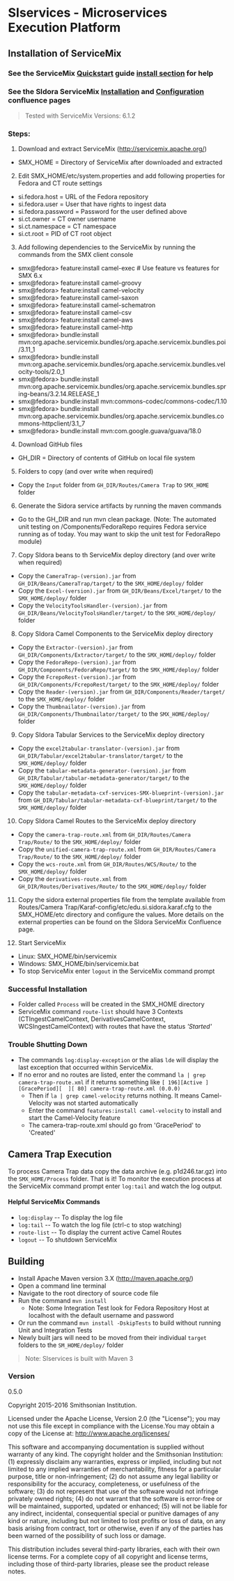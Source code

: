 # SIservices - Microservices Execution Platform

## Installation of ServiceMix
### See the ServiceMix [Quickstart](http://servicemix.apache.org/docs/5.0.x/quickstart/index.html) guide [install section](http://servicemix.apache.org/docs/5.0.x/quickstart/installation.html) for help 
### See the SIdora ServiceMix [Installation](https://confluence.si.edu/display/SIDKB/Install+and+Configure+ServiceMix) and [Configuration](https://confluence.si.edu/display/SIDKB/Configure+ServiceMix+for+SIdora+Services) confluence pages
> Tested with ServiceMix Versions: 6.1.2

### Steps:
1. Download and extract ServiceMix (http://servicemix.apache.org/)
  - SMX_HOME = Directory of ServiceMix after downloaded and extracted

2. Edit SMX_HOME/etc/system.properties and add following properties for Fedora and CT route settings
  - si.fedora.host = URL of the Fedora repository
  - si.fedora.user = User that have rights to ingest data
  - si.fedora.password = Password for the user defined above
  - si.ct.owner = CT owner username
  - si.ct.namespace = CT namespace
  - si.ct.root = PID of CT root object

3. Add following dependencies to the ServiceMix by running the commands from the SMX client console
  - smx@fedora> feature:install camel-exec # Use feature vs features for SMX 6.x
  - smx@fedora> feature:install camel-groovy
  - smx@fedora> feature:install camel-velocity
  - smx@fedora> feature:install camel-saxon
  - smx@fedora> feature:install camel-schematron
  - smx@fedora> feature:install camel-csv
  - smx@fedora> feature:install camel-aws
  - smx@fedora> feature:install camel-http
  - smx@fedora> bundle:install mvn:org.apache.servicemix.bundles/org.apache.servicemix.bundles.poi/3.11_1
  - smx@fedora> bundle:install mvn:org.apache.servicemix.bundles/org.apache.servicemix.bundles.velocity-tools/2.0_1
  - smx@fedora> bundle:install mvn:org.apache.servicemix.bundles/org.apache.servicemix.bundles.spring-beans/3.2.14.RELEASE_1
  - smx@fedora> bundle:install mvn:commons-codec/commons-codec/1.10
  - smx@fedora> bundle:install mvn:org.apache.servicemix.bundles/org.apache.servicemix.bundles.commons-httpclient/3.1_7
  - smx@fedora> bundle:install mvn:com.google.guava/guava/18.0

4. Download GitHub files
  - GH_DIR = Directory of contents of GitHub on local file system

5. Folders to copy (and over write when required)
  - Copy the `Input` folder from `GH_DIR/Routes/Camera Trap` to `SMX_HOME` folder

6. Generate the Sidora service artifacts by running the maven commands
  - Go to the GH_DIR and run mvn clean package.  (Note: The automated unit testing on /Components/FedoraRepo requires Fedora service running as of today.  You may want to skip the unit test for FedoraRepo module)

7. Copy SIdora beans to th ServiceMix deploy directory (and over write when required)
  - Copy the `CameraTrap-(version).jar` from `GH_DIR/Beans/CameraTrap/target/` to the `SMX_HOME/deploy/` folder
  - Copy the `Excel-(version).jar` from `GH_DIR/Beans/Excel/target/` to the `SMX_HOME/deploy/` folder
  - Copy the `VelocityToolsHandler-(version).jar` from `GH_DIR/Beans/VelocityToolsHandler/target/` to the `SMX_HOME/deploy/` folder

8. Copy SIdora Camel Components to the ServiceMix deploy directory
  - Copy the `Extractor-(version).jar` from `GH_DIR/Components/Extractor/target/` to the `SMX_HOME/deploy/` folder
  - Copy the `FedoraRepo-(version).jar` from `GH_DIR/Components/FedoraRepo/target/` to the `SMX_HOME/deploy/` folder
  - Copy the `FcrepoRest-(version).jar` from `GH_DIR/Components/FcrepoRest/target/` to the `SMX_HOME/deploy/` folder
  - Copy the `Reader-(version).jar` from `GH_DIR/Components/Reader/target/` to the `SMX_HOME/deploy/` folder
  - Copy the `Thumbnailator-(version).jar` from `GH_DIR/Components/Thumbnailator/target/` to the `SMX_HOME/deploy/` folder

9. Copy SIdora Tabular Services to the ServiceMix deploy directory
  - Copy the `excel2tabular-translator-(version).jar` from `GH_DIR/Tabular/excel2tabular-translator/target/` to the `SMX_HOME/deploy/` folder
  - Copy the `tabular-metadata-generator-(version).jar` from `GH_DIR/Tabular/tabular-metadata-generator/target/` to the `SMX_HOME/deploy/` folder
  - Copy the `tabular-metadata-cxf-services-SMX-blueprint-(version).jar` from `GH_DIR/Tabular/tabular-metadata-cxf-blueprint/target/` to the `SMX_HOME/deploy/` folder

10. Copy SIdora Camel Routes to the ServiceMix deploy directory
  - Copy the `camera-trap-route.xml` from `GH_DIR/Routes/Camera Trap/Route/` to the `SMX_HOME/deploy/` folder
  - Copy the `unified-camera-trap-route.xml` from `GH_DIR/Routes/Camera Trap/Route/` to the `SMX_HOME/deploy/` folder
  - Copy the `wcs-route.xml` from `GH_DIR/Routes/WCS/Route/` to the `SMX_HOME/deploy/` folder
  - Copy the `derivatives-route.xml` from `GH_DIR/Routes/Derivatives/Route/` to the `SMX_HOME/deploy/` folder

11. Copy the sidora external properties file from the template available from Routes/Camera Trap/Karaf-config/etc/edu.si.sidora.karaf.cfg to the SMX_HOME/etc directory and configure the values.
    More details on the external properties can be found on the SIdora ServiceMix Confluence page.  

12. Start ServiceMix
  - Linux: SMX_HOME/bin/servicemix 
  - Windows: SMX_HOME/bin/servicemix.bat
- To stop ServiceMix enter `logout` in the ServiceMix command prompt

### Successful Installation
- Folder called `Process` will be created in the SMX_HOME directory
- ServiceMix command `route-list` should have 3 Contexts (CTIngestCamelContext, DerivativesCamelContext, WCSIngestCamelContext) with routes that have the status _'Started'_

### Trouble Shutting Down
- The commands `log:display-exception` or the alias `lde` will display the last exception that occurred within ServiceMix.
- If no error and no routes are listed, enter the command `la | grep camera-trap-route.xml` if it returns something like `[ 196][Active ][GracePeriod][  ][ 80] camera-trap-route.xml (0.0.0)`
    - Then if `la | grep camel-velocity` returns nothing. It means Camel-Velocity was not started automatically
    - Enter the command `features:install camel-velocity` to install and start the Camel-Velocity feature
    - The camera-trap-route.xml should go from 'GracePeriod' to 'Created'

## Camera Trap Execution
To process Camera Trap data copy the data archive (e.g. p1d246.tar.gz) into the `SMX_HOME/Process` folder. That is it! To monitor the execution process at the ServiceMix command prompt enter `log:tail` and watch the log output.

#### Helpful ServiceMix Commands
- `log:display` -- To display the log file
- `log:tail` -- To watch the log file (ctrl-c to stop watching)
- `route-list` -- To display the current active Camel Routes
- `logout` -- To shutdown ServiceMix

## Building 
- Install Apache Maven version 3.X (http://maven.apache.org/)
- Open a command line terminal
- Navigate to the root directory of source code file
- Run the command `mvn install`
    - Note: Some Integration Test look for Fedora Repository Host at localhost with the default username and password
- Or run the command `mvn install -DskipTests` to build without running Unit and Integration Tests    
- Newly built jars will need to be moved from their individual `target` folders to the `SM_HOME/deploy/` folder

> Note: SIservices is built with Maven 3

### Version
0.5.0

Copyright 2015-2016 Smithsonian Institution.

Licensed under the Apache License, Version 2.0 (the "License"); you may not
use this file except in compliance with the License.You may obtain a copy of
the License at: http://www.apache.org/licenses/

This software and accompanying documentation is supplied without
warranty of any kind. The copyright holder and the Smithsonian Institution:
(1) expressly disclaim any warranties, express or implied, including but not
limited to any implied warranties of merchantability, fitness for a
particular purpose, title or non-infringement; (2) do not assume any legal
liability or responsibility for the accuracy, completeness, or usefulness of
the software; (3) do not represent that use of the software would not
infringe privately owned rights; (4) do not warrant that the software
is error-free or will be maintained, supported, updated or enhanced;
(5) will not be liable for any indirect, incidental, consequential special
or punitive damages of any kind or nature, including but not limited to lost
profits or loss of data, on any basis arising from contract, tort or
otherwise, even if any of the parties has been warned of the possibility of
such loss or damage.

This distribution includes several third-party libraries, each with their own
license terms. For a complete copy of all copyright and license terms, including
those of third-party libraries, please see the product release notes.